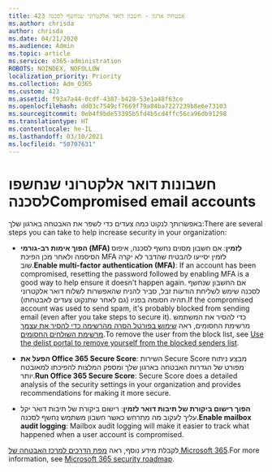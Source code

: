 ```yaml
---
title: 423 אבטחת ארגון - חשבון דואר אלקטרוני שנחשף לסכנה
ms.author: chrisda
author: chrisda
ms.date: 04/21/2020
ms.audience: Admin
ms.topic: article
ms.service: o365-administration
ROBOTS: NOINDEX, NOFOLLOW
localization_priority: Priority
ms.collection: Adm_O365
ms.custom: 423
ms.assetid: f93a7a44-0cdf-4387-b428-53e1a48f63ce
ms.openlocfilehash: dd03c7549cf7669f79a84ba7227239b8e6e73103
ms.sourcegitcommit: 0eb4f9bde53395b5fd4b5cd4ffc56ca96db91298
ms.translationtype: HT
ms.contentlocale: he-IL
ms.lasthandoff: 03/10/2021
ms.locfileid: "50707631"
---
```

# <a name="compromised-email-accounts"></a><span data-ttu-id="c03e2-102">חשבונות דואר אלקטרוני שנחשפו לסכנה</span><span class="sxs-lookup"><span data-stu-id="c03e2-102">Compromised email accounts</span></span>

<span data-ttu-id="c03e2-103">באפשרותך לנקוט כמה צעדים כדי לשפר את האבטחה בארגון שלך:</span><span class="sxs-lookup"><span data-stu-id="c03e2-103">There are several steps you can take to help increase security in your organization:</span></span>

- <span data-ttu-id="c03e2-104">**הפוך אימות רב-גורמי (MFA) לזמין**: אם חשבון מסוים נחשף לסכנה, איפוס הסיסמה ולאחר מכן הפיכת MFA לזמין יסייעו להבטיח שהדבר לא יקרה שוב.</span><span class="sxs-lookup"><span data-stu-id="c03e2-104">**Enable multi-factor authentication (MFA)**: If an account has been compromised, resetting the password followed by enabling MFA is a good way to help ensure it doesn't happen again.</span></span> <span data-ttu-id="c03e2-105">אם החשבון שנחשף לסכנה שימש לשליחת הודעות זבל, סביר להניח שהאפשרות לשלוח דואר אלקטרוני תהיה חסומה בפניו (גם לאחר שתנקוט צעדים לאבטחתו).</span><span class="sxs-lookup"><span data-stu-id="c03e2-105">If the compromised account was used to send spam, it's probably blocked from sending email (even after you take steps to secure it).</span></span> <span data-ttu-id="c03e2-106">כדי להסיר את המשתמש מרשימת החסומים, ראה [שימוש בפורטל הסרה מהרשימה כדי להסיר את עצמך מרשימת השולחים החסומים](https://docs.microsoft.com/microsoft-365/security/office-365-security/use-the-delist-portal-to-remove-yourself-from-the-office-365-blocked-senders-lis).</span><span class="sxs-lookup"><span data-stu-id="c03e2-106">To remove the user from the block list, see [Use the delist portal to remove yourself from the blocked senders list](https://docs.microsoft.com/microsoft-365/security/office-365-security/use-the-delist-portal-to-remove-yourself-from-the-office-365-blocked-senders-lis).</span></span>

- <span data-ttu-id="c03e2-107">**הפעל את Office 365 Secure Score**: השירות Secure Score מבצע ניתוח מפורט של הגדרות האבטחה בארגון שלך ומספק המלצות להפיכתו למאובטח יותר.</span><span class="sxs-lookup"><span data-stu-id="c03e2-107">**Run Office 365 Secure Score**: Secure Score does a detailed analysis of the security settings in your organization and provides recommendations for making it more secure.</span></span>

- <span data-ttu-id="c03e2-108">**הפוך רישום ביקורת של תיבות דואר לזמין**: רישום ביקורת של תיבות דואר יקל עליך לעקוב מה מתרחש כאשר חשבון משתמש נחשף לסכנה.</span><span class="sxs-lookup"><span data-stu-id="c03e2-108">**Enable mailbox audit logging**: Mailbox audit logging will make it easier to track what happened when a user account is compromised.</span></span>

<span data-ttu-id="c03e2-109">לקבלת מידע נוסף, ראה [מפת הדרכים למרכז האבטחה של Microsoft 365](https://docs.microsoft.com/microsoft-365/security/office-365-security/security-roadmap).</span><span class="sxs-lookup"><span data-stu-id="c03e2-109">For more information, see [Microsoft 365 security roadmap](https://docs.microsoft.com/microsoft-365/security/office-365-security/security-roadmap).</span></span>
